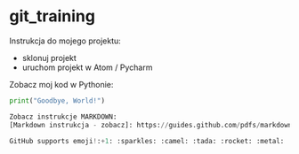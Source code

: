 # git_training

Instrukcja do mojego projektu:

* sklonuj projekt 
* uruchom projekt w Atom / Pycharm

Zobacz moj kod w Pythonie:

```python
print("Goodbye, World!")

Zobacz instrukcje MARKDOWN:
[Markdown instrukcja - zobacz]: https://guides.github.com/pdfs/markdown-cheatsheet-online.pdf

GitHub supports emoji!:+1: :sparkles: :camel: :tada: :rocket: :metal: :octocat:



